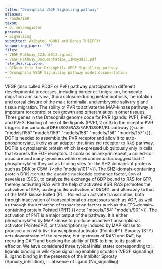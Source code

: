 ```yaml
---
title: "Drosophila VEGF Signalling pathway"
aliases:
- /node/160
taxon: 
- D. melanogaster
process: 
- Signalling
submitter: Abibatou MBODJ and Denis THIEFFRY
supporting_paper: "88"
files: 
- VEGF_Pathway_12Jun2013.zginml
- VEGF_Pathway_Documentation_11May2013.pdf
file_descriptions: 
- GINsim file for Drosophila VEGF Signalling pathway
- Drosophila VEGF Signalling pathway model documentation
---
```



VEGF (also called PDGF or PVF) pathway participates in different developmental
processes, including border cell migration, hemocyte migration and survival,
thorax closure during metamorphosis, the rotation and dorsal closure of the
male terminalia. and embryonic salivary gland tissue migration. The ability of
PVR to activate the MAP-kinase pathway is important for control of cell growth
and differentiation in other tissues. Three genes in the Drosophila genome
code for PVR ligands: PVF1, PVF2, and PVF3. Binding of one of the ligands
(PVF1, 2 or 3) to the receptor PVR triggers the canonical DRK/SOS/RAS/RAF/DSOR1/RL
pathway {{<cite "models/155" "models/159" "models/158" "models/156" "models/157">}}.
DOF is needed to assemble the PVR receptor and allow it to auto-phosphorylate,
likely as an adaptor that links the receptor to RAS pathway. DOF is a cytoplasmic
protein which is expressed ubiquitously only in cells that express the FGF receptors.
It contains an ankyrin repeat, a coiled-coil structure and many tyrosines
within environments that suggest that if phosphorylated they act as binding
sites for the SH2 domains of proteins such as DRK or CSW {{<cite "models/101">}}.
The SH2-domain-containing protein DRK recruits the guanine nucleotide exchange
factor, Son of sevenless (SOS), to catalyze the exchange of GDP bound to RAS
for GTP, thereby activating RAS with the help of activated KSR. RAS promotes
the activation of RAF, leading to the activation of DSOR1, and ultimately to
that of the MAP kinase Rolled (RL ). Rolled can activate transcription, both
through inactivation of transcriptional co-repressors such as AOP, as well as
through the activation of transcription factors such as the ETS-domain-containing
protein Pointed (PNT) {{<cite "models/154" "models/90">}}. The activation of PNT
is a major output of the pathway. It is either phosphorylated by MAP kinase to
produce an active transcriptional activator (PointedP2), or transcriptionally
induced by MAP kinase to produce a constitutive transcriptional activator (PointedP1).
Sprouty (STY) acts downstream of the receptor, but upstream of RAS1 and RAF,
by recruiting GAP1 and blocking the ability of DRK to bind to its positive
effector. We have considered three typical initial states corresponding to i.
ligands binding in wild-type signalling enabling situation (VEGF_signalling),
ii. ligand binding in the presence of the inhibitor Sprouty
(Sprouty_inhibition), iii. absence of ligand (No_signalling).

